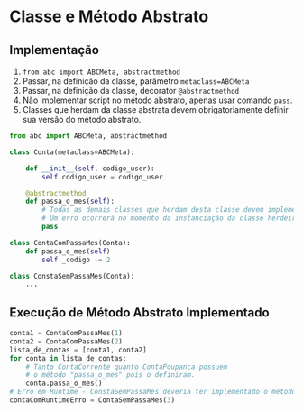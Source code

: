 # Classe e Método Abstrato
## Implementação
1. `from abc import ABCMeta, abstractmethod`
2. Passar, na definição da classe, parâmetro `metaclass=ABCMeta`
3. Passar, na definição da classe, decorator `@abstractmethod`
4. Não implementar script no método abstrato, apenas usar comando `pass`.
5. Classes que herdam da classe abstrata devem obrigatoriamente definir sua versão do método abstrato.

```python
from abc import ABCMeta, abstractmethod

class Conta(metaclass=ABCMeta):

    def __init__(self, codigo_user):
        self.codigo_user = codigo_user

    @abstractmethod
    def passa_o_mes(self):
        # Todas as demais classes que herdam desta classe devem implementar este método abstrato.
        # Um erro ocorrerá no momento da instanciação da classe herdeira, se ela não tiver implementação deste método abstrato.
        pass
```  
  
```python
class ContaComPassaMes(Conta):
    def passa_o_mes(self)
        self._codigo -= 2
```  
  
```python
class ConstaSemPassaMes(Conta):
    ...  
```  

## Execução de Método Abstrato Implementado
```python  
conta1 = ContaComPassaMes(1)
conta2 = ContaComPassaMes(2)
lista_de_contas = [conta1, conta2]
for conta in lista_de_contas:
    # Tanto ContaCorrente quanto ContaPoupanca possuem
    # o método "passa_o_mes" pois o definiram.
    conta.passa_o_mes()
# Erro em Runtime - ConstaSemPassaMes deveria ter implementado o método "passa_o_mes" mas não o fez.
contaComRuntimeErro = ContaSemPassaMes(3)
